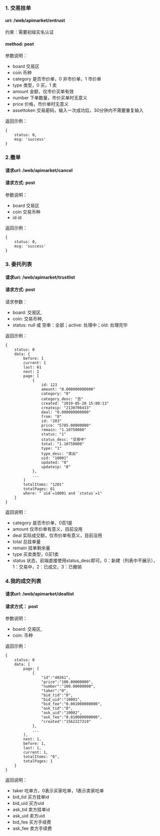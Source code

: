
### 1. 交易挂单

#### uri: /web/apimarket/entrust

约束：需要初级实名认证

#### method: post

参数说明：
- board 交易区
- coin 币种
- category 是否市价单，0 非市价单，1 市价单
- type 类型，0 买，1 卖
- amount 金额，仅市价买单有效
- number 下单数量，市价买单时无意义
- price 价格，市价单时无意义
- assettoken 交易密码，输入一次成功后，30分钟内不需要重复输入

返回示例：
```
{
    status: 0,
    msg: 'success'
}

```

### 2.撤单
####  请求url: /web/apimarket/cancel
####  请求方式: post

参数说明：
- board 交易区
- coin 交易币种
- id id

返回示例：
```
{
    status: 0,
    msg: 'success'
}

```



### 3. 委托列表
#### 请求uri: /web/apimarket/trustlist
#### 请求方式: post
请求参数：
- board: 交易区,
- coin: 交易币种,
- status: null 或 空串：全部；active: 处理中；old: 处理完毕

返回示例：
```
{
    status: 0
    data: {
        before: 1
        current: 1
        last: 61
        next: 2
        page: [
            {
                id: 123
                amount: "0.000000000000"
                category: "0"
                category_desc: "否"
                created: "2019-05-20 15:00:13"
                createip: "2130706433"
                deal: "0.000000000000"
                from: "0"
                id: "203"
                price: "5785.00000000"
                remain: "1.10750000"
                status: "1"
                status_desc: "交易中"
                total: "1.10750000"
                type: "1"
                type_desc: "卖出"
                uid: "10001"
                updated: "0"
                updateip: "0"
            },
            ...
        ]
        totalItems: "1201"
        totalPages: 61
        where: "`uid`=10001 and `status`=1"
    }
}
```

返回说明：
- category 是否市价单，0否1是
- amount 仅市价单有意义，目前没用
- deal 实际成交额，仅市价单有意义，目前没用
- total 总挂单量
- remain 挂单剩余量
- type 买卖类型，0买1卖
- status 状态，前端直接使用status_desc即可。0：新建（列表中不展示），1：交易中，2：已成交，3：已撤销


### 4.我的成交列表
#### 请求url: /web/apimarket/deallist
#### 请求方式： post

参数说明：
- board: 交易区,
- coin: 币种

返回示例：
```
{
    status: 0
    data: {
        page: [
            {
                "id":"40261",
                "price":"100.00000000",
                "number":"100.00000000",
                "taker":"0",
                "bid_tid":"0",
                "bid_uid":"10001",
                "bid_fee":"0.001000000000",
                "ask_tid":"0",
                "ask_uid":"10002",
                "ask_fee":"0.010000000000",
                "created":"1562227319"
            },
            ...
        ], 
        next: 1, 
        before: 1, 
        last: 1,
        current: 1, 
        totalItems: "0", 
        totalPages: 1
    }
}
```

返回说明：
- taker 吃单方，0表示买家吃单，1表示卖家吃单
- bid_tid 买方挂单id
- bid_uid 买方uid
- ask_tid 卖方挂单id
- ask_uid 卖方uid
- bid_fee 买方手续费
- ask_fee 卖方手续费

